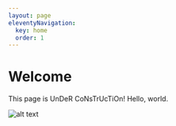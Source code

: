 ```yaml
---
layout: page
eleventyNavigation:
  key: home
  order: 1
---
```


# Welcome

This page is UnDeR CoNsTrUcTiOn!
Hello, world.

![alt text](/assets/lionpriest.png "lion priest")
